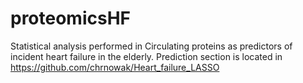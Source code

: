 # proteomicsHF
Statistical analysis performed in Circulating proteins as predictors of incident heart failure in the elderly. Prediction section is located in https://github.com/chrnowak/Heart_failure_LASSO
